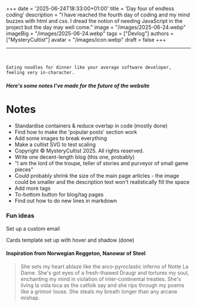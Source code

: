 +++
date = '2025-06-24T18:33:00+01:00'
title = 'Day four of endless coding'
description = "I have reached the fourth day of coding and my mind buzzes with html and css. I dread the notion of needing JavaScript in the project but the day may well come."
image = "/images/2025-06-24.webp"
imageBig = "/images/2025-06-24.webp"
tags = ["Devlog"]
authors = ["MysteryCultist"]
avatar = "/images/icon.webp"
draft = false
+++

---

&nbsp;

`Eating noodles for dinner like your average software developer, feeling very in-character.`

##### Here's some notes I've made for the future of the website
# Notes
- Standardise containers & reduce overlap in code (mostly done)
- Find how to make the 'popular posts' section work
- Add some images to break everything
- Make a cultist SVG to test scaling
- Copyright © MysteryCultist 2025. All rights reserved.
- Write one decent-length blog (this one, probably)
- "I am the lord of the troupe, teller of stories and purveyor of small game pieces"
- Could probably shrink the size of the main page articles - the image could be smaller and the description text won't realistically fill the space
- Add more tags
- To-bottom button for blog/tag pages
- Find out how to do new lines in markdown

### Fun ideas
Set up a custom email


Cards template set up with hover and shadow (done)

#### Inspiration from Norwegian Reggeton, Nanowar of Steel
> She sets my heart ablaze like the arco-pyroclastic inferno of Notte La Dame. She's got eyes of a fresh-thawed Draugr and tortures my soul, enchanting my mind in violation of inter-continental treaties. She's living la vida loca as the catfolk say and she rips through my poems like a grimoir louse. She steals my breath longer than any arcane mishap.